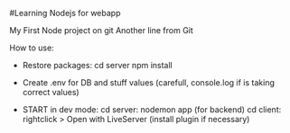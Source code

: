 #Learning Nodejs for webapp

My First Node project on git
Another line from Git


How to use:
- Restore packages:
cd server
npm install

- Create .env for DB and stuff values (carefull, console.log if is taking correct values)

- START in dev mode:
cd server: nodemon app (for backend)
cd client: rightclick > Open with LiveServer (install plugin if necessary)
